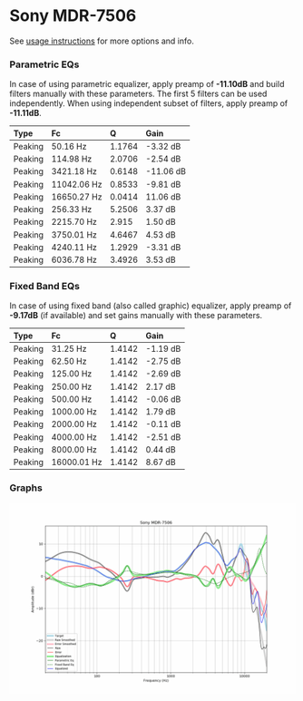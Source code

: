 # Sony MDR-7506
See [usage instructions](https://github.com/jaakkopasanen/AutoEq#usage) for more options and info.

### Parametric EQs
In case of using parametric equalizer, apply preamp of **-11.10dB** and build filters manually
with these parameters. The first 5 filters can be used independently.
When using independent subset of filters, apply preamp of **-11.11dB**.

| Type    | Fc          |      Q | Gain      |
|:--------|:------------|:-------|:----------|
| Peaking | 50.16 Hz    | 1.1764 | -3.32 dB  |
| Peaking | 114.98 Hz   | 2.0706 | -2.54 dB  |
| Peaking | 3421.18 Hz  | 0.6148 | -11.06 dB |
| Peaking | 11042.06 Hz | 0.8533 | -9.81 dB  |
| Peaking | 16650.27 Hz | 0.0414 | 11.06 dB  |
| Peaking | 256.33 Hz   | 5.2506 | 3.37 dB   |
| Peaking | 2215.70 Hz  | 2.915  | 1.50 dB   |
| Peaking | 3750.01 Hz  | 4.6467 | 4.53 dB   |
| Peaking | 4240.11 Hz  | 1.2929 | -3.31 dB  |
| Peaking | 6036.78 Hz  | 3.4926 | 3.53 dB   |

### Fixed Band EQs
In case of using fixed band (also called graphic) equalizer, apply preamp of **-9.17dB**
(if available) and set gains manually with these parameters.

| Type    | Fc          |      Q | Gain     |
|:--------|:------------|:-------|:---------|
| Peaking | 31.25 Hz    | 1.4142 | -1.19 dB |
| Peaking | 62.50 Hz    | 1.4142 | -2.75 dB |
| Peaking | 125.00 Hz   | 1.4142 | -2.69 dB |
| Peaking | 250.00 Hz   | 1.4142 | 2.17 dB  |
| Peaking | 500.00 Hz   | 1.4142 | -0.06 dB |
| Peaking | 1000.00 Hz  | 1.4142 | 1.79 dB  |
| Peaking | 2000.00 Hz  | 1.4142 | -0.11 dB |
| Peaking | 4000.00 Hz  | 1.4142 | -2.51 dB |
| Peaking | 8000.00 Hz  | 1.4142 | 0.44 dB  |
| Peaking | 16000.01 Hz | 1.4142 | 8.67 dB  |

### Graphs
![](./Sony%20MDR-7506.png)